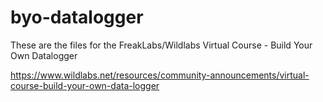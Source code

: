 # byo-datalogger
These are the files for the FreakLabs/Wildlabs Virtual Course - Build Your Own Datalogger

https://www.wildlabs.net/resources/community-announcements/virtual-course-build-your-own-data-logger
